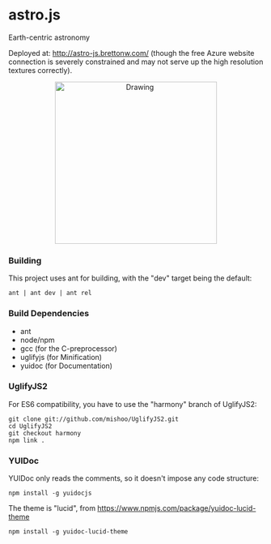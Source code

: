 # astro.js
 Earth-centric astronomy

Deployed at: http://astro-js.brettonw.com/ (though the free Azure website connection is severely constrained 
and may not serve up the high resolution textures correctly).

<center><img src="http://astro-js.brettonw.com/img/sample.png" alt="Drawing" style="width: 320px;"/></center>

### Building
This project uses ant for building, with the "dev" target being the default:
 
    ant | ant dev | ant rel

### Build Dependencies
* ant
* node/npm
* gcc (for the C-preprocessor)
* uglifyjs (for Minification)
* yuidoc (for Documentation)

### UglifyJS2
For ES6 compatibility, you have to use the "harmony" branch of UglifyJS2:

    git clone git://github.com/mishoo/UglifyJS2.git
    cd UglifyJS2
    git checkout harmony
    npm link .
    
### YUIDoc
YUIDoc only reads the comments, so it doesn't impose any code structure:
 
    npm install -g yuidocjs

The theme is "lucid", from https://www.npmjs.com/package/yuidoc-lucid-theme

    npm install -g yuidoc-lucid-theme
